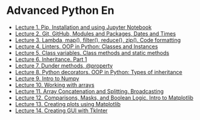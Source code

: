 # Advanced Python En
* <a href="https://github.com/svniko/AdvancedPythonEn/tree/main/Lecture1">Lecture 1. Pip, Installation and using Jupyter Notebook</a>
* <a href="https://github.com/svniko/AdvancedPythonEn/tree/main/Lecture2">Lecture 2. Git, GitHub, Modules and Packages, Dates and Times</a>
* <a href="https://github.com/svniko/AdvancedPythonEn/tree/main/Lecture3">Lecture 3. Lambda, map(), filter(), reduce(), zip(). Code formatting</a>
* <a href="https://github.com/svniko/AdvancedPythonEn/tree/main/Lecture4">Lecture 4. Linters. OOP in Python: Classes and Instances</a>
* <a href="https://github.com/svniko/AdvancedPythonEn/tree/main/Lecture5">Lecture 5. Class variables. Class methods and static methods</a>
* <a href="https://github.com/svniko/AdvancedPythonEn/tree/main/Lecture6">Lecture 6. Inheritance. Part 1</a>
* <a href="https://github.com/svniko/AdvancedPythonEn/tree/main/Lecture7">Lecture 7. Dunder methods, @property</a>
* <a href="https://github.com/svniko/AdvancedPythonEn/tree/main/Lecture8">Lecture 8. Python decorators. OOP in Python: Types of  inheritance</a>
* <a href="https://github.com/svniko/AdvancedPythonEn/tree/main/Lecture9">Lecture 9. Intro to Numpy</a>
* <a href="https://github.com/svniko/AdvancedPythonEn/tree/main/Lecture10">Lecture 10. Working with arrays</a>
* <a href="https://github.com/svniko/AdvancedPythonEn/tree/main/Lecture11">Lecture 11. Array Concatenation and Splitting. Broadcasting </a>
* <a href="https://github.com/svniko/AdvancedPythonEn/tree/main/Lecture12">Lecture 12. Comparisons, Masks, and Boolean Logic. Intro to Matplotlib </a>
* <a href="https://github.com/svniko/AdvancedPythonEn/tree/main/Lecture13">Lecture 13. Creating plots using Matplotlib </a>
* <a href="https://github.com/svniko/AdvancedPythonEn/tree/main/Lecture14">Lecture 14. Creating GUI with TkInter</a>
